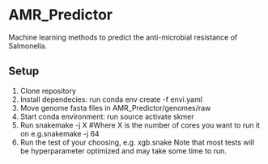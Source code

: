 # AMR_Predictor
Machine learning methods to predict the anti-microbial resistance of Salmonella.

## Setup
1. Clone repository
2. Install dependecies: run conda env create -f envi.yaml
3. Move genome fasta files in AMR_Predictor/genomes/raw
4. Start conda environment: run source activate skmer
5. Run snakemake -j X #Where X is the number of cores you want to run it on
   e.g.snakemake -j 64 
6. Run the test of your choosing, e.g. xgb.snake
Note that most tests will be hyperparameter optimized and may take some time to run.

